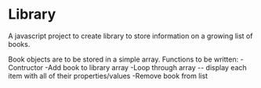 # Library
A javascript project to create library to store information on a growing list of books.

Book objects are to be stored in a simple array.
Functions to be written:
  -Contructor
  -Add book to library array
  -Loop through array -- display each item with all of their properties/values
  -Remove book from list
